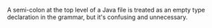 A semi-colon at the top level of a Java file is treated as an empty type
declaration in the grammar, but it's confusing and unnecessary.
